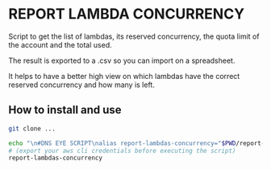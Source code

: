 # REPORT LAMBDA CONCURRENCY

Script to get the list of lambdas, its reserved concurrency, the quota limit of the account and the total used. 

The result is exported to a .csv so you can import on a spreadsheet.

It helps to have a better high view on which lambdas have the correct reserved concurrency and how many is left. 

## How to install and use

```sh
git clone ...
```

```sh
echo "\n#DNS EYE SCRIPT\nalias report-lambdas-concurrency="$PWD/report-lambdas-concurrency.sh"" >> ~/.bashrc && . ~/.bashrc
# (export your aws cli credentials before executing the script)
report-lambdas-concurrency
```


